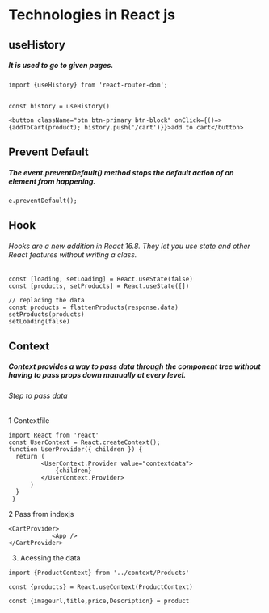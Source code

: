 # Technologies in React js

## useHistory
##### It is used to go to given pages.
```
import {useHistory} from 'react-router-dom';


const history = useHistory()

<button className="btn btn-primary btn-block" onClick={()=>{addToCart(product); history.push('/cart')}}>add to cart</button>
```

## Prevent Default
##### The event.preventDefault() method stops the default action of an element from happening.
```
e.preventDefault();
```
## Hook

###### Hooks are a new addition in React 16.8. They let you use state and other React features without writing a class.

```
const [loading, setLoading] = React.useState(false)
const [products, setProducts] = React.useState([])

// replacing the data
const products = flattenProducts(response.data)
setProducts(products)
setLoading(false)

```

## Context
##### Context provides a way to pass data through the component tree without having to pass props down manually at every level.

###### Step to pass data
1 Contextfile
```
import React from 'react'
const UserContext = React.createContext();
function UserProvider({ children }) {
  return (
         <UserContext.Provider value="contextdata">
             {children}
         </UserContext.Provider>
      )
  }
 }
```
2 Pass from indexjs
```
<CartProvider>
            <App />
</CartProvider>
```
3. Acessing the data
```
import {ProductContext} from '../context/Products'

const {products} = React.useContext(ProductContext)

const {imageurl,title,price,Description} = product
```
